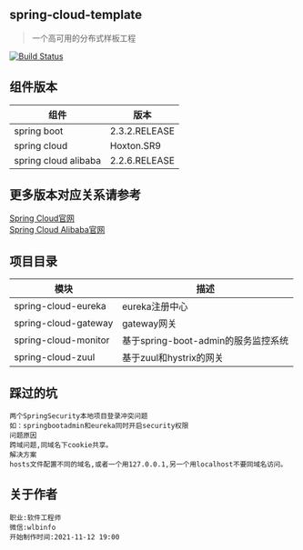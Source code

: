 ## spring-cloud-template  
> 一个高可用的分布式样板工程

[![Build Status](https://ci.spring.io/api/v1/teams/spring-framework/pipelines/spring-framework-5.3.x/jobs/build/badge)](https://ci.spring.io/teams/spring-framework/pipelines/spring-framework-5.3.x?groups=Build")  
## 组件版本  
|  组件   | 版本  |
|  ----  | ----  |
| spring boot | 2.3.2.RELEASE |
| spring cloud  | Hoxton.SR9 |
| spring cloud alibaba  | 2.2.6.RELEASE |
## 更多版本对应关系请参考  
[Spring Cloud官网](https://github.com/spring-cloud/spring-cloud-release/wiki/Spring-Cloud-Hoxton-Release-Notes)  
[Spring Cloud Alibaba官网](https://github.com/alibaba/spring-cloud-alibaba/wiki/%E7%89%88%E6%9C%AC%E8%AF%B4%E6%98%8E)  

## 项目目录
|  模块   | 描述  |
|  ----  | ----  |
| spring-cloud-eureka | eureka注册中心 |
| spring-cloud-gateway | gateway网关 |
| spring-cloud-monitor | 基于spring-boot-admin的服务监控系统 |  
| spring-cloud-zuul | 基于zuul和hystrix的网关 |  
## 踩过的坑
```
两个SpringSecurity本地项目登录冲突问题
如：springbootadmin和eureka同时开启security权限
问题原因
跨域问题,同域名下cookie共享。
解决方案
hosts文件配置不同的域名,或者一个用127.0.0.1,另一个用localhost不要同域名访问。
```
## 关于作者
```
职业:软件工程师
微信:wlbinfo
开始制作时间:2021-11-12 19:00
```